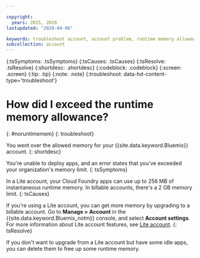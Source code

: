 ```yaml
---

copyright:
  years: 2015, 2020
lastupdated: "2020-04-06"

keywords: troubleshoot account, account problem, runtime memory allowance, exceed runtime allowance
subcollection: account
---
```


{:tsSymptoms: .tsSymptoms}
{:tsCauses: .tsCauses}
{:tsResolve: .tsResolve}
{:shortdesc: .shortdesc}
{:codeblock: .codeblock}
{:screen: .screen}
{:tip: .tip}
{:note: .note}
{:troubleshoot: data-hd-content-type='troubleshoot'}

# How did I exceed the runtime memory allowance?
{: #noruntimemem}
{: troubleshoot}

You went over the allowed memory for your {{site.data.keyword.Bluemix}} account.
{: shortdesc}

You're unable to deploy apps, and an error states that you've exceeded your organization's memory limit.
{: tsSymptoms}

In a Lite account, your Cloud Foundry apps can use up to 256 MB of instantaneous runtime memory. In billable accounts, there's a 2 GB memory limit.
{: tsCauses}

If you're using a Lite account, you can get more memory by upgrading to a billable account. Go to **Manage > Account** in the {{site.data.keyword.Bluemix_notm}} console, and select **Account settings**. For more information about Lite account features, see [Lite account](/docs/account?topic=account-accounts#liteaccount).
{: tsResolve}

If you don't want to upgrade from a Lite account but have some idle apps, you can delete them to free up some runtime memory.